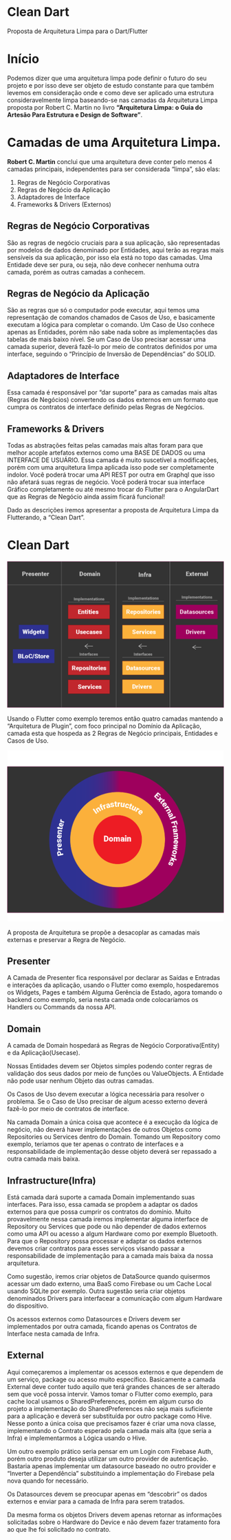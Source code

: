 # Clean Dart
Proposta de Arquitetura Limpa para o Dart/Flutter

# Início

Podemos dizer que uma arquitetura limpa pode definir o futuro do seu projeto e por isso deve ser objeto de estudo constante para que também levemos em consideração onde e como deve ser aplicado uma estrutura consideravelmente limpa baseando-se nas camadas da Arquitetura Limpa proposta por Robert C. Martin no livro **“Arquitetura Limpa: o Guia do Artesão Para Estrutura e Design de Software”**.

# Camadas de uma Arquitetura Limpa.

**Robert C. Martin** conclui que uma arquitetura deve conter pelo menos 4 camadas principais, independentes para ser considerada “limpa”, são elas: 
1. Regras de Negócio Corporativas
2. Regras de Negócio da Aplicação
3. Adaptadores de Interface
4. Frameworks & Drivers (Externos)


## Regras de Negócio Corporativas

São as regras de negócio cruciais para a sua aplicação, são representadas por modelos de dados denominado por Entidades, aqui terão as regras mais sensíveis da sua aplicação, por isso ela está no topo das camadas. Uma Entidade deve ser pura, ou seja, não deve conhecer nenhuma outra camada, porém as outras camadas a conhecem.

## Regras de Negócio da Aplicação

São as regras que só o computador pode executar, aqui temos uma representação de comandos chamados de Casos de Uso, e basicamente executam a lógica para completar o comando. Um Caso de Uso conhece apenas as Entidades, porém não sabe nada sobre as implementações das tabelas de mais baixo nível. Se um Caso de Uso precisar acessar uma camada superior, deverá fazê-lo por meio de contratos definidos por uma interface, seguindo o “Princípio de Inversão de Dependências” do SOLID.

## Adaptadores de Interface

Essa camada é responsável por “dar suporte” para as camadas mais altas (Regras de Negócios) convertendo os dados externos em um formato que cumpra os contratos de interface definido pelas Regras de Negócios.


## Frameworks & Drivers

Todas as abstrações feitas pelas camadas mais altas foram para que melhor acople artefatos externos como uma BASE DE DADOS ou uma INTERFACE DE USUÁRIO.
Essa camada é muito suscetível a modificações, porém com uma arquitetura limpa aplicada isso pode ser completamente indolor. Você poderá trocar uma API REST por outra em Graphql que isso não afetará suas regras de negócio. Você poderá trocar sua interface Gráfico completamente ou até mesmo trocar do Flutter para o AngularDart que as Regras de Negócio ainda assim ficará funcional!

Dado as descrições iremos apresentar a proposta de Arquitetura Limpa da Flutterando, a “Clean Dart”.

# Clean Dart

![Image 1](imgs/img1.png)

Usando o Flutter como exemplo teremos então quatro camadas mantendo a “Arquitetura de Plugin”, com foco principal no Domínio da Aplicação, camada esta que hospeda as 2 Regras de Negócio principais, Entidades e Casos de Uso.

![Image 1](imgs/img2.png)

A proposta de Arquitetura se propõe a desacoplar as camadas mais externas e preservar a Regra de Negócio.


## Presenter

A Camada de Presenter fica responsável por declarar as Saídas e Entradas e interações da aplicação, usando o Flutter como exemplo, hospedaremos os Widgets, Pages e também Alguma Gerência de Estado, agora tomando o backend como exemplo, seria nesta camada onde colocaríamos os Handlers ou Commands da nossa API.

## Domain

A camada de Domain hospedará as Regras de Negócio Corporativa(Entity) e da Aplicação(Usecase).

Nossas Entidades devem ser Objetos simples podendo conter regras de validação dos seus dados por meio de funções ou ValueObjects. A Entidade não pode usar nenhum Objeto das outras camadas.

Os Casos de Uso devem executar a lógica necessária para resolver o problema. Se o Caso de Uso precisar de algum acesso externo deverá fazê-lo por meio de contratos de interface.

Na camada Domain a única coisa que acontece é a execução da lógica de negócio, não deverá haver implementações de outros Objetos como Repositories ou Services dentro do Domain. Tomando um Repository como exemplo, teriamos que ter apenas o contrato de interfaces e a responsabilidade de implementação desse objeto deverá ser repassado a outra camada mais baixa.

## Infrastructure(Infra)

Está camada dará suporte a camada Domain implementando suas interfaces. Para isso, essa camada se propõem a adaptar os dados externos para que possa cumprir os contratos do domínio.
Muito provavelmente nessa camada iremos implementar alguma interface de Repository ou Services que pode ou não depender de dados externos como uma API ou acesso a algum Hardware como por exemplo Bluetooth. Para que o Repository possa processar e adaptar os dados externos devemos criar contratos para esses serviços visando passar a responsabilidade de implementação para a camada mais baixa da nossa arquitetura.

Como sugestão, iremos criar objetos de DataSource quando quisermos acessar um dado externo, uma BaaS como Firebase ou um Cache Local usando SQLite por exemplo.
Outra sugestão seria criar objetos denominados Drivers para interfacear a comunicação com algum Hardware do dispositivo.

Os acessos externos como Datasources e Drivers devem ser implementados por outra camada, ficando apenas os Contratos de Interface nesta camada de Infra.

## External

Aqui começaremos a implementar os acessos externos e que dependem de um serviço, package ou acesso muito específico.
Basicamente a camada External deve conter tudo aquilo que terá grandes chances de ser alterado sem que você possa intervir.
Vamos tomar o Flutter como exemplo, para cache local usamos o SharedPreferences, porém em algum curso do projeto a implementação do SharedPreferences não seja mais suficiente para a aplicação e deverá ser substituída por outro package como Hive. Nesse ponto a única coisa que precisamos fazer é criar uma nova classe, implementando o Contrato esperado pela camada mais alta (que seria a Infra) e implementarmos a Lógica usando o Hive.

Um outro exemplo prático seria pensar em um Login com Firebase Auth, porém outro produto deseja utilizar um outro provider de autenticação. Bastaria apenas implementar um datasource baseado no outro provider e “Inverter a Dependência” substituindo a implementação do Firebase pela nova quando for necessário.

Os Datasources devem se preocupar apenas em “descobrir” os dados externos e enviar para a camada de Infra para serem tratados.

Da mesma forma os objetos Drivers devem apenas retornar as informações solicitadas sobre o Hardware do Device e não devem fazer tratamento fora ao que lhe foi solicitado no contrato.
